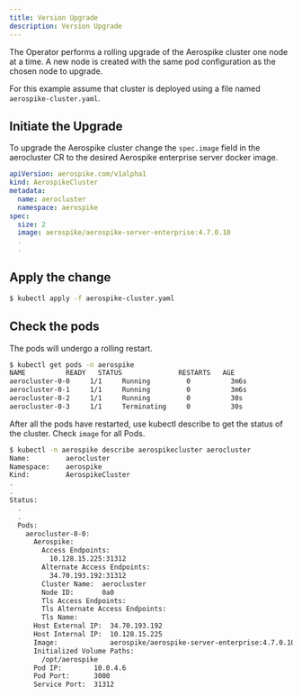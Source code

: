```yaml
---
title: Version Upgrade
description: Version Upgrade
---
```


The Operator performs a rolling upgrade of the Aerospike cluster one node at a time.  A new node is created with the same pod configuration as the chosen node to upgrade. 

For this example assume that cluster is deployed using a file named `aerospike-cluster.yaml`.

## Initiate the Upgrade

To upgrade the Aerospike cluster change the `spec.image` field in the aerocluster CR to the desired Aerospike enterprise server docker image.

```yaml
apiVersion: aerospike.com/v1alpha1
kind: AerospikeCluster
metadata:
  name: aerocluster
  namespace: aerospike
spec:
  size: 2
  image: aerospike/aerospike-server-enterprise:4.7.0.10
  .
  .
```

## Apply the change
```sh
$ kubectl apply -f aerospike-cluster.yaml
```

## Check the pods

The pods will undergo a rolling restart.

```sh
$ kubectl get pods -n aerospike
NAME          READY   STATUS              RESTARTS   AGE
aerocluster-0-0     1/1     Running         0          3m6s
aerocluster-0-1     1/1     Running         0          3m6s
aerocluster-0-2     1/1     Running         0          30s
aerocluster-0-3     1/1     Terminating     0          30s
```
After all the pods have restarted, use kubectl describe to get the status of the cluster. Check `image` for all Pods.

```sh
$ kubectl -n aerospike describe aerospikecluster aerocluster
Name:         aerocluster
Namespace:    aerospike
Kind:         AerospikeCluster
.
.
Status:
  .
  .
  Pods:
    aerocluster-0-0:
      Aerospike:
        Access Endpoints:
          10.128.15.225:31312
        Alternate Access Endpoints:
          34.70.193.192:31312
        Cluster Name:  aerocluster
        Node ID:       0a0
        Tls Access Endpoints:
        Tls Alternate Access Endpoints:
        Tls Name:
      Host External IP:  34.70.193.192
      Host Internal IP:  10.128.15.225
      Image:             aerospike/aerospike-server-enterprise:4.7.0.10
      Initialized Volume Paths:
        /opt/aerospike
      Pod IP:        10.0.4.6
      Pod Port:      3000
      Service Port:  31312
```

